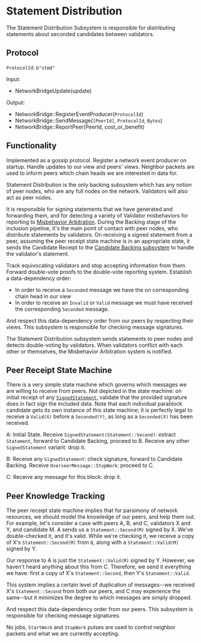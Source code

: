 # Statement Distribution

The Statement Distribution Subsystem is responsible for distributing statements about seconded candidates between validators.

## Protocol

`ProtocolId`: `b"stmd"`

Input:

- NetworkBridgeUpdate(update)

Output:

- NetworkBridge::RegisterEventProducer(`ProtocolId`)
- NetworkBridge::SendMessage(`[PeerId]`, `ProtocolId`, `Bytes`)
- NetworkBridge::ReportPeer(PeerId, cost_or_benefit)

## Functionality

Implemented as a gossip protocol. Register a network event producer on startup. Handle updates to our view and peers' views. Neighbor packets are used to inform peers which chain heads we are interested in data for.

Statement Distribution is the only backing subsystem which has any notion of peer nodes, who are any full nodes on the network. Validators will also act as peer nodes.

It is responsible for signing statements that we have generated and forwarding them, and for detecting a variety of Validator misbehaviors for reporting to [Misbehavior Arbitration](../utility/misbehavior-arbitration.html). During the Backing stage of the inclusion pipeline, it's the main point of contact with peer nodes, who distribute statements by validators. On receiving a signed statement from a peer, assuming the peer receipt state machine is in an appropriate state, it sends the Candidate Receipt to the [Candidate Backing subsystem](candidate-backing.html) to handle the validator's statement.

Track equivocating validators and stop accepting information from them. Forward double-vote proofs to the double-vote reporting system. Establish a data-dependency order:

- In order to receive a `Seconded` message we have the on corresponding chain head in our view
- In order to receive an `Invalid` or `Valid` message we must have received the corresponding `Seconded` message.

And respect this data-dependency order from our peers by respecting their views. This subsystem is responsible for checking message signatures.

The Statement Distribution subsystem sends statements to peer nodes and detects double-voting by validators. When validators conflict with each other or themselves, the Misbehavior Arbitration system is notified.

## Peer Receipt State Machine

There is a very simple state machine which governs which messages we are willing to receive from peers. Not depicted in the state machine: on initial receipt of any [`SignedStatement`](../../type-definitions.html#signed-statement-type), validate that the provided signature does in fact sign the included data. Note that each individual parablock candidate gets its own instance of this state machine; it is perfectly legal to receive a `Valid(X)` before a `Seconded(Y)`, as long as a `Seconded(X)` has been received.

A: Initial State. Receive `SignedStatement(Statement::Second)`: extract `Statement`, forward to Candidate Backing, proceed to B. Receive any other `SignedStatement` variant: drop it.

B: Receive any `SignedStatement`: check signature, forward to Candidate Backing. Receive `OverseerMessage::StopWork`: proceed to C.

C: Receive any message for this block: drop it.

## Peer Knowledge Tracking

The peer receipt state machine implies that for parsimony of network resources, we should model the knowledge of our peers, and help them out. For example, let's consider a case with peers A, B, and C, validators X and Y, and candidate M. A sends us a `Statement::Second(M)` signed by X. We've double-checked it, and it's valid. While we're checking it, we receive a copy of X's `Statement::Second(M)` from `B`, along with a `Statement::Valid(M)` signed by Y.

Our response to A is just the `Statement::Valid(M)` signed by Y. However, we haven't heard anything about this from C. Therefore, we send it everything we have: first a copy of X's `Statement::Second`, then Y's `Statement::Valid`.

This system implies a certain level of duplication of messages--we received X's `Statement::Second` from both our peers, and C may experience the same--but it minimizes the degree to which messages are simply dropped.

And respect this data-dependency order from our peers. This subsystem is responsible for checking message signatures.

No jobs, `StartWork` and `StopWork` pulses are used to control neighbor packets and what we are currently accepting.
